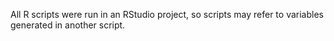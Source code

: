 All R scripts were run in an RStudio project, so scripts may refer to variables generated in another script. 
